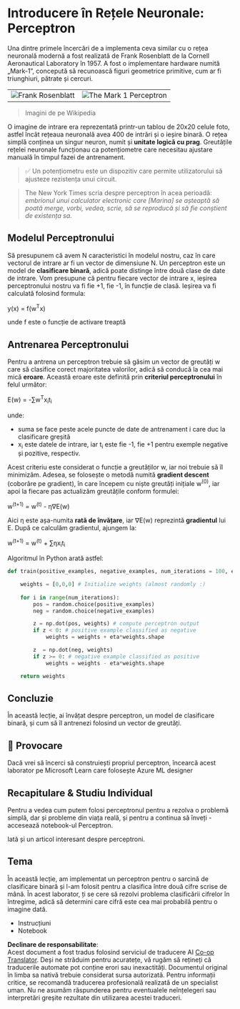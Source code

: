 <!--
CO_OP_TRANSLATOR_METADATA:
{
  "original_hash": "59021c5f419d3feda19075910a74280a",
  "translation_date": "2025-07-09T17:01:02+00:00",
  "source_file": "15-rag-and-vector-databases/data/perceptron.md",
  "language_code": "ro"
}
-->
# Introducere în Rețele Neuronale: Perceptron

Una dintre primele încercări de a implementa ceva similar cu o rețea neuronală modernă a fost realizată de Frank Rosenblatt de la Cornell Aeronautical Laboratory în 1957. A fost o implementare hardware numită „Mark-1”, concepută să recunoască figuri geometrice primitive, cum ar fi triunghiuri, pătrate și cercuri.

|      |      |
|--------------|-----------|
|<img src='images/Rosenblatt-wikipedia.jpg' alt='Frank Rosenblatt'/> | <img src='images/Mark_I_perceptron_wikipedia.jpg' alt='The Mark 1 Perceptron' />|

> Imagini de pe Wikipedia

O imagine de intrare era reprezentată printr-un tablou de 20x20 celule foto, astfel încât rețeaua neuronală avea 400 de intrări și o ieșire binară. O rețea simplă conținea un singur neuron, numit și **unitate logică cu prag**. Greutățile rețelei neuronale funcționau ca potențiometre care necesitau ajustare manuală în timpul fazei de antrenament.

> ✅ Un potențiometru este un dispozitiv care permite utilizatorului să ajusteze rezistența unui circuit.

> The New York Times scria despre perceptron în acea perioadă: *embrionul unui calculator electronic care [Marina] se așteaptă să poată merge, vorbi, vedea, scrie, să se reproducă și să fie conștient de existența sa.*

## Modelul Perceptronului

Să presupunem că avem N caracteristici în modelul nostru, caz în care vectorul de intrare ar fi un vector de dimensiune N. Un perceptron este un model de **clasificare binară**, adică poate distinge între două clase de date de intrare. Vom presupune că pentru fiecare vector de intrare x, ieșirea perceptronului nostru va fi fie +1, fie -1, în funcție de clasă. Ieșirea va fi calculată folosind formula:

y(x) = f(w<sup>T</sup>x)

unde f este o funcție de activare treaptă

## Antrenarea Perceptronului

Pentru a antrena un perceptron trebuie să găsim un vector de greutăți w care să clasifice corect majoritatea valorilor, adică să conducă la cea mai mică **eroare**. Această eroare este definită prin **criteriul perceptronului** în felul următor:

E(w) = -∑w<sup>T</sup>x<sub>i</sub>t<sub>i</sub>

unde:

* suma se face peste acele puncte de date de antrenament i care duc la clasificare greșită
* x<sub>i</sub> este datele de intrare, iar t<sub>i</sub> este fie -1, fie +1 pentru exemple negative și pozitive, respectiv.

Acest criteriu este considerat o funcție a greutăților w, iar noi trebuie să îl minimizăm. Adesea, se folosește o metodă numită **gradient descent** (coborâre pe gradient), în care începem cu niște greutăți inițiale w<sup>(0)</sup>, iar apoi la fiecare pas actualizăm greutățile conform formulei:

w<sup>(t+1)</sup> = w<sup>(t)</sup> - η∇E(w)

Aici η este așa-numita **rată de învățare**, iar ∇E(w) reprezintă **gradientul** lui E. După ce calculăm gradientul, ajungem la:

w<sup>(t+1)</sup> = w<sup>(t)</sup> + ∑ηx<sub>i</sub>t<sub>i</sub>

Algoritmul în Python arată astfel:

```python
def train(positive_examples, negative_examples, num_iterations = 100, eta = 1):

    weights = [0,0,0] # Initialize weights (almost randomly :)
        
    for i in range(num_iterations):
        pos = random.choice(positive_examples)
        neg = random.choice(negative_examples)

        z = np.dot(pos, weights) # compute perceptron output
        if z < 0: # positive example classified as negative
            weights = weights + eta*weights.shape

        z  = np.dot(neg, weights)
        if z >= 0: # negative example classified as positive
            weights = weights - eta*weights.shape

    return weights
```

## Concluzie

În această lecție, ai învățat despre perceptron, un model de clasificare binară, și cum să îl antrenezi folosind un vector de greutăți.

## 🚀 Provocare

Dacă vrei să încerci să construiești propriul perceptron, încearcă acest laborator pe Microsoft Learn care folosește Azure ML designer


## Recapitulare & Studiu Individual

Pentru a vedea cum putem folosi perceptronul pentru a rezolva o problemă simplă, dar și probleme din viața reală, și pentru a continua să înveți - accesează notebook-ul Perceptron.

Iată și un articol interesant despre perceptroni.

## Tema

În această lecție, am implementat un perceptron pentru o sarcină de clasificare binară și l-am folosit pentru a clasifica între două cifre scrise de mână. În acest laborator, ți se cere să rezolvi problema clasificării cifrelor în întregime, adică să determini care cifră este cea mai probabilă pentru o imagine dată.

* Instrucțiuni
* Notebook

**Declinare de responsabilitate**:  
Acest document a fost tradus folosind serviciul de traducere AI [Co-op Translator](https://github.com/Azure/co-op-translator). Deși ne străduim pentru acuratețe, vă rugăm să rețineți că traducerile automate pot conține erori sau inexactități. Documentul original în limba sa nativă trebuie considerat sursa autorizată. Pentru informații critice, se recomandă traducerea profesională realizată de un specialist uman. Nu ne asumăm răspunderea pentru eventualele neînțelegeri sau interpretări greșite rezultate din utilizarea acestei traduceri.
